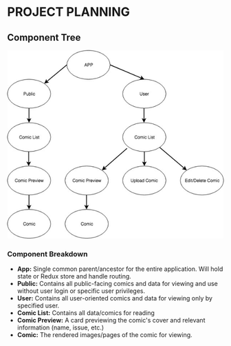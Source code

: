 # PROJECT PLANNING


## Component Tree
![alt text](./assets/img/component_tree.jpg)
### Component Breakdown
* **App:** Single common parent/ancestor for the entire application. Will hold state or Redux store and handle routing.
* **Public:** Contains all public-facing comics and data for viewing and use without user login or specific user privileges.
* **User:** Contains all user-oriented comics and data for viewing only by specified user.
* **Comic List:** Contains all data/comics for reading
* **Comic Preview:** A card previewing the comic's cover and relevant information (name, issue, etc.)
* **Comic:** The rendered images/pages of the comic for viewing.
